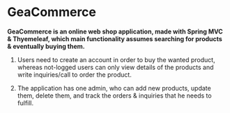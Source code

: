 # GeaCommerce
**GeaCommerce is an online web shop application, made with Spring MVC & Thyemeleaf, which main functionality assumes searching for products & eventually buying them.**

1. Users need to create an account in order to buy the wanted product, whereas not-logged users can only view details of the products and write inquiries/call to order the product.

2. The application has one admin, who can add new products, update them, delete them, and track the orders & inquiries that he needs to fulfill.
